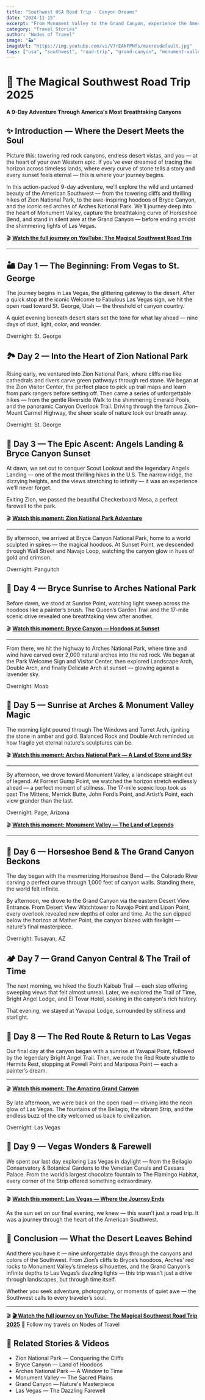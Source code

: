 ```yaml
---
title: "Southwest USA Road Trip - Canyon Dreams"
date: "2024-11-15"
excerpt: "From Monument Valley to the Grand Canyon, experience the American Southwest."
category: "Travel Stories"
author: "Nodes of Travel"
image: "🏜️"
imageUrl: "https://img.youtube.com/vi/V7rEAkFPNfs/maxresdefault.jpg"
tags: ["usa", "southwest", "road-trip", "grand-canyon", "monument-valley"]
---
```

# 🌵 The Magical Southwest Road Trip 2025

**A 9-Day Adventure Through America's Most Breathtaking Canyons**

## ✨ Introduction — Where the Desert Meets the Soul

Picture this: towering red rock canyons, endless desert vistas, and you — at the heart of your own Western epic.
If you’ve ever dreamed of tracing the horizon across timeless lands, where every curve of stone tells a story and every sunset feels eternal — this is where your journey begins.

In this action-packed 9-day adventure, we’ll explore the wild and untamed beauty of the American Southwest — from the towering cliffs and thrilling hikes of Zion National Park, to the awe-inspiring hoodoos of Bryce Canyon, and the iconic red arches of Arches National Park.
We’ll journey deep into the heart of Monument Valley, capture the breathtaking curve of Horseshoe Bend, and stand in silent awe at the Grand Canyon — before ending amidst the shimmering lights of Las Vegas.


🎬 **[Watch the full journey on YouTube: The Magical Southwest Road Trip](/videos#V7rEAkFPNfs)**

---

## 🏜️ Day 1 — The Beginning: From Vegas to St. George

The journey begins in Las Vegas, the glittering gateway to the desert.
After a quick stop at the iconic Welcome to Fabulous Las Vegas sign, we hit the open road toward St. George, Utah — the threshold of canyon country.

A quiet evening beneath desert stars set the tone for what lay ahead — nine days of dust, light, color, and wonder.

Overnight: St. George

## 🏞️ Day 2 — Into the Heart of Zion National Park
Rising early, we ventured into Zion National Park, where cliffs rise like cathedrals and rivers carve green pathways through red stone.
We began at the Zion Visitor Center, the perfect place to pick up trail maps and learn from park rangers before setting off.
Then came a series of unforgettable hikes — from the gentle Riverside Walk to the shimmering Emerald Pools, and the panoramic Canyon Overlook Trail.
Driving through the famous Zion–Mount Carmel Highway, the sheer scale of nature took our breath away.


Overnight: St. George

## 🧗 Day 3 — The Epic Ascent: Angels Landing & Bryce Canyon Sunset

At dawn, we set out to conquer Scout Lookout and the legendary Angels Landing — one of the most thrilling hikes in the U.S. The narrow ridge, the dizzying heights, and the views stretching to infinity — it was an experience we’ll never forget.

Exiting Zion, we passed the beautiful Checkerboard Mesa, a perfect farewell to the park.

🎬 **[Watch this moment: Zion National Park Adventure](/videos#uu1MTUHujd8)**

---

By afternoon, we arrived at Bryce Canyon National Park, home to a world sculpted in spires — the magical hoodoos.
At Sunset Point, we descended through Wall Street and Navajo Loop, watching the canyon glow in hues of gold and crimson.



Overnight: Panguitch

## 🌄 Day 4 — Bryce Sunrise to Arches National Park

Before dawn, we stood at Sunrise Point, watching light sweep across the hoodoos like a painter’s brush. The Queen’s Garden Trail and the 17-mile scenic drive revealed one breathtaking view after another.

🎬 **[Watch this moment: Bryce Canyon — Hoodoos at Sunset](/videos#M58n9pQmf7A)**

---

From there, we hit the highway to Arches National Park, where time and wind have carved over 2,000 natural arches into the red rock.
We began at the Park Welcome Sign and Visitor Center, then explored Landscape Arch, Double Arch, and finally Delicate Arch at sunset — glowing against a lavender sky.

Overnight: Moab


## 🌅 Day 5 — Sunrise at Arches & Monument Valley Magic

The morning light poured through The Windows and Turret Arch, igniting the stone in amber and gold. Balanced Rock and Double Arch reminded us how fragile yet eternal nature's sculptures can be.

🎬 **[Watch this moment: Arches National Park — A Land of Stone and Sky](/videos#rR6xRK1R90g)**

---

By afternoon, we drove toward Monument Valley, a landscape straight out of legend.
At Forrest Gump Point, we watched the horizon stretch endlessly ahead — a perfect moment of stillness.
The 17-mile scenic loop took us past The Mittens, Merrick Butte, John Ford’s Point, and Artist’s Point, each view grander than the last.

Overnight: Page, Arizona

🎬 **[Watch this moment: Monument Valley — The Land of Legends](/videos#hrEEzsYwBUc)**

---



## 🌊 Day 6 — Horseshoe Bend & The Grand Canyon Beckons

The day began with the mesmerizing Horseshoe Bend — the Colorado River carving a perfect curve through 1,000 feet of canyon walls. Standing there, the world felt infinite.

By afternoon, we drove to the Grand Canyon via the eastern Desert View Entrance. From Desert View Watchtower to Navajo Point and Lipan Point, every overlook revealed new depths of color and time.
As the sun dipped below the horizon at Mather Point, the canyon blazed with firelight — nature’s final masterpiece.

Overnight: Tusayan, AZ


## 🏕️ Day 7 — Grand Canyon Central & The Trail of Time

The next morning, we hiked the South Kaibab Trail — each step offering sweeping views that felt almost unreal. Later, we explored the Trail of Time, Bright Angel Lodge, and El Tovar Hotel, soaking in the canyon's rich history.

That evening, we stayed at Yavapai Lodge, surrounded by stillness and starlight.

## 🌅 Day 8 — The Red Route & Return to Las Vegas

Our final day at the canyon began with a sunrise at Yavapai Point, followed by the legendary Bright Angel Trail.
Then, we rode the Red Route shuttle to Hermits Rest, stopping at Powell Point and Mariposa Point — each a painter’s dream.

---

🎬 **[Watch this moment: The Amazing Grand Canyon](/videos#vld58yJ_FGQ)**

By late afternoon, we were back on the open road — driving into the neon glow of Las Vegas.
The fountains of the Bellagio, the vibrant Strip, and the endless buzz of the city welcomed us back to civilization.


Overnight: Las Vegas

## 🎰 Day 9 — Vegas Wonders & Farewell

We spent our last day exploring Las Vegas in daylight — from the Bellagio Conservatory & Botanical Gardens to the Venetian Canals and Caesars Palace.
From the world’s largest chocolate fountain to The Flamingo Habitat, every corner of the Strip offered something extraordinary.

---

🎬 **[Watch this moment: Las Vegas — Where the Journey Ends](/videos#7T4WOfSd6JI)**

As the sun set on our final evening, we knew — this wasn’t just a road trip. It was a journey through the heart of the American Southwest.

## 🌵 Conclusion — What the Desert Leaves Behind

And there you have it — nine unforgettable days through the canyons and colors of the Southwest.
From Zion’s cliffs to Bryce’s hoodoos, Arches’ red rocks to Monument Valley’s timeless silhouettes, and the Grand Canyon’s infinite depths to Las Vegas’s dazzling lights — this trip wasn’t just a drive through landscapes, but through time itself.

Whether you seek adventure, photography, or moments of quiet awe — the Southwest calls to every traveler’s soul.

---

🎬 **[🎬 Watch the full journey on YouTube: The Magical Southwest Road Trip 2025](/videos#V7rEAkFPNfs)**
📸 Follow my travels on Nodes of Travel


## 🎥 Related Stories & Videos

- Zion National Park — Conquering the Cliffs
- Bryce Canyon — Land of Hoodoos
- Arches National Park — A Window to Time
- Monument Valley — The Sacred Plains
- Grand Canyon — Nature's Masterpiece
- Las Vegas — The Dazzling Farewell